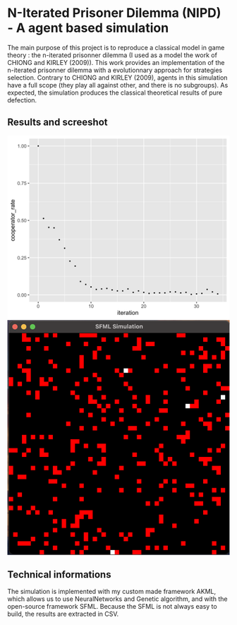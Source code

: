 # N-Iterated Prisoner Dilemma (NIPD) - A agent based simulation

The main purpose of this project is to reproduce a classical model in game theory : the n-iterated prisonner dilemma (I used as a model the work of CHIONG and KIRLEY (2009)). This work provides an implementation of the n-iterated prisonner dilemma with a evolutionnary approach for strategies selection. Contrary to CHIONG and KIRLEY (2009), agents in this simulation have a full scope (they play all against other, and there is no subgroups). As expected, the simulation produces the classical theoretical results of pure defection. 

## Results and screeshot

![summary plot](https://raw.githubusercontent.com/Aldric-L/NIPD-ABM/master/results/plot1_cooperator_rate.png)
![screenshot](https://raw.githubusercontent.com/Aldric-L/NIPD-ABM/master/results/screenshot.png)


## Technical informations

The simulation is implemented with my custom made framework AKML, which allows us to use NeuralNetworks and Genetic algorithm, and with the open-source framework SFML. Because the SFML is not always easy to build, the results are extracted in CSV.


